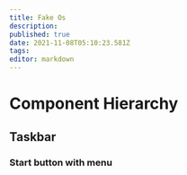 ```yaml
---
title: Fake Os
description: 
published: true
date: 2021-11-08T05:10:23.581Z
tags: 
editor: markdown
---
```


# Component Hierarchy             
## Taskbar
### Start button with menu